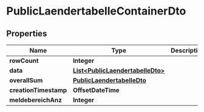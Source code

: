 

# PublicLaendertabelleContainerDto


## Properties

| Name | Type | Description | Notes |
|------------ | ------------- | ------------- | -------------|
|**rowCount** | **Integer** |  |  [optional] |
|**data** | [**List&lt;PublicLaendertabelleDto&gt;**](PublicLaendertabelleDto.md) |  |  [optional] |
|**overallSum** | [**PublicLaendertabelleDto**](PublicLaendertabelleDto.md) |  |  [optional] |
|**creationTimestamp** | **OffsetDateTime** |  |  [optional] |
|**meldebereichAnz** | **Integer** |  |  [optional] |



